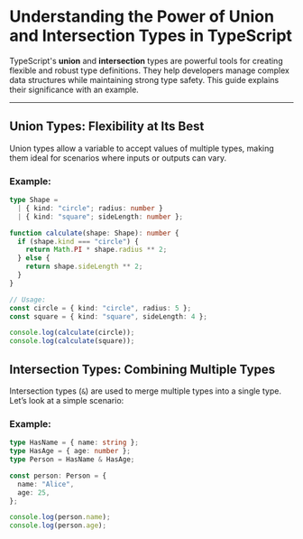 # Understanding the Power of Union and Intersection Types in TypeScript

TypeScript's **union** and **intersection** types are powerful tools for creating flexible and robust type definitions. They help developers manage complex data structures while maintaining strong type safety. This guide explains their significance with an example.

---

## Union Types: Flexibility at Its Best

Union types allow a variable to accept values of multiple types, making them ideal for scenarios where inputs or outputs can vary. 

### Example:
```typescript
type Shape = 
  | { kind: "circle"; radius: number }
  | { kind: "square"; sideLength: number };

function calculate(shape: Shape): number {
  if (shape.kind === "circle") {
    return Math.PI * shape.radius ** 2;
  } else {
    return shape.sideLength ** 2;
  }
}

// Usage:
const circle = { kind: "circle", radius: 5 };
const square = { kind: "square", sideLength: 4 };

console.log(calculate(circle));
console.log(calculate(square));
```


## Intersection Types: Combining Multiple Types

Intersection types (`&`) are used to merge multiple types into a single type. Let’s look at a simple scenario:

### Example:
```typescript
type HasName = { name: string };
type HasAge = { age: number };
type Person = HasName & HasAge;

const person: Person = {
  name: "Alice",
  age: 25,
};

console.log(person.name);
console.log(person.age);
```
